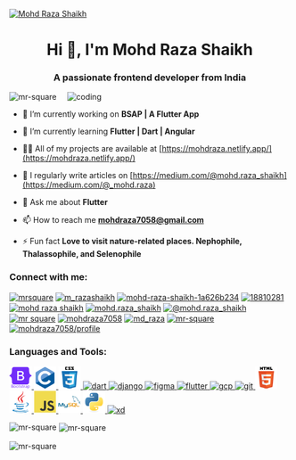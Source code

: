 [![Mohd Raza Shaikh](raza.png)](https://mohdraza.netlify.app/)
<h1 align="center">Hi 👋, I'm Mohd Raza Shaikh</h1>
<h3 align="center">A passionate frontend developer from India</h3>
<img align="right" alt = "coding" width = "400" src = "https://camo.githubusercontent.com/cae12fddd9d6982901d82580bdf321d81fb299141098ca1c2d4891870827bf17/68747470733a2f2f6d69726f2e6d656469756d2e636f6d2f6d61782f313336302f302a37513379765349765f7430696f4a2d5a2e676966">
<p align="left"> <img src="https://komarev.com/ghpvc/?username=mr-square&label=Profile%20views&color=0e75b6&style=flat" alt="mr-square" /> </p>


- 🔭 I’m currently working on **BSAP | A Flutter App**

- 🌱 I’m currently learning **Flutter | Dart | Angular**

- 👨‍💻 All of my projects are available at [https://mohdraza.netlify.app/](https://mohdraza.netlify.app/)

- 📝 I regularly write articles on [https://medium.com/@mohd.raza_shaikh](https://medium.com/@_mohd.raza)

- 💬 Ask me about **Flutter**

- 📫 How to reach me **mohdraza7058@gmail.com**

- ⚡ Fun fact **Love to visit nature-related places. Nephophile, Thalassophile, and Selenophile**

<h3 align="left">Connect with me:</h3>
<p align="left">
<a href="https://dev.to/mrsquare" target="blank"><img align="center" src="https://raw.githubusercontent.com/rahuldkjain/github-profile-readme-generator/master/src/images/icons/Social/devto.svg" alt="mrsquare" height="30" width="40" /></a>
<a href="https://twitter.com/m_razashaikh" target="blank"><img align="center" src="https://raw.githubusercontent.com/rahuldkjain/github-profile-readme-generator/master/src/images/icons/Social/twitter.svg" alt="m_razashaikh" height="30" width="40" /></a>
<a href="https://linkedin.com/in/mohd-raza-shaikh-1a626b234" target="blank"><img align="center" src="https://raw.githubusercontent.com/rahuldkjain/github-profile-readme-generator/master/src/images/icons/Social/linked-in-alt.svg" alt="mohd-raza-shaikh-1a626b234" height="30" width="40" /></a>
<a href="https://stackoverflow.com/users/18810281" target="blank"><img align="center" src="https://raw.githubusercontent.com/rahuldkjain/github-profile-readme-generator/master/src/images/icons/Social/stack-overflow.svg" alt="18810281" height="30" width="40" /></a>
<a href="https://fb.com/mohd raza shaikh" target="blank"><img align="center" src="https://raw.githubusercontent.com/rahuldkjain/github-profile-readme-generator/master/src/images/icons/Social/facebook.svg" alt="mohd raza shaikh" height="30" width="40" /></a>
<a href="https://instagram.com/_mohd.raza" target="blank"><img align="center" src="https://raw.githubusercontent.com/rahuldkjain/github-profile-readme-generator/master/src/images/icons/Social/instagram.svg" alt="mohd.raza_shaikh" height="30" width="40" /></a>
<a href="https://medium.com/@mohd.raza_shaikh" target="blank"><img align="center" src="https://raw.githubusercontent.com/rahuldkjain/github-profile-readme-generator/master/src/images/icons/Social/medium.svg" alt="@mohd.raza_shaikh" height="30" width="40" /></a>
<a href="https://www.youtube.com/@mrsquare4864" target="blank"><img align="center" src="https://raw.githubusercontent.com/rahuldkjain/github-profile-readme-generator/master/src/images/icons/Social/youtube.svg" alt="mr square" height="30" width="40" /></a>
<a href="https://www.codechef.com/users/mohdraza7058" target="blank"><img align="center" src="https://cdn.jsdelivr.net/npm/simple-icons@3.1.0/icons/codechef.svg" alt="mohdraza7058" height="30" width="40" /></a>
<a href="https://www.hackerrank.com/md_raza" target="blank"><img align="center" src="https://raw.githubusercontent.com/rahuldkjain/github-profile-readme-generator/master/src/images/icons/Social/hackerrank.svg" alt="md_raza" height="30" width="40" /></a>
<a href="https://www.leetcode.com/mr-square" target="blank"><img align="center" src="https://raw.githubusercontent.com/rahuldkjain/github-profile-readme-generator/master/src/images/icons/Social/leet-code.svg" alt="mr-square" height="30" width="40" /></a>
<a href="https://auth.geeksforgeeks.org/user/mohdraza7058/profile" target="blank"><img align="center" src="https://raw.githubusercontent.com/rahuldkjain/github-profile-readme-generator/master/src/images/icons/Social/geeks-for-geeks.svg" alt="mohdraza7058/profile" height="30" width="40" /></a>
</p>

<h3 align="left">Languages and Tools:</h3>
<p align="left"> <a href="https://getbootstrap.com" target="_blank" rel="noreferrer"> <img src="https://raw.githubusercontent.com/devicons/devicon/master/icons/bootstrap/bootstrap-plain-wordmark.svg" alt="bootstrap" width="40" height="40"/> </a> <a href="https://www.cprogramming.com/" target="_blank" rel="noreferrer"> <img src="https://raw.githubusercontent.com/devicons/devicon/master/icons/c/c-original.svg" alt="c" width="40" height="40"/> </a> <a href="https://www.w3schools.com/css/" target="_blank" rel="noreferrer"> <img src="https://raw.githubusercontent.com/devicons/devicon/master/icons/css3/css3-original-wordmark.svg" alt="css3" width="40" height="40"/> </a> <a href="https://dart.dev" target="_blank" rel="noreferrer"> <img src="https://www.vectorlogo.zone/logos/dartlang/dartlang-icon.svg" alt="dart" width="40" height="40"/> </a> <a href="https://www.djangoproject.com/" target="_blank" rel="noreferrer"> <img src="https://cdn.worldvectorlogo.com/logos/django.svg" alt="django" width="40" height="40"/> </a> <a href="https://www.figma.com/" target="_blank" rel="noreferrer"> <img src="https://www.vectorlogo.zone/logos/figma/figma-icon.svg" alt="figma" width="40" height="40"/> </a> <a href="https://flutter.dev" target="_blank" rel="noreferrer"> <img src="https://www.vectorlogo.zone/logos/flutterio/flutterio-icon.svg" alt="flutter" width="40" height="40"/> </a> <a href="https://cloud.google.com" target="_blank" rel="noreferrer"> <img src="https://www.vectorlogo.zone/logos/google_cloud/google_cloud-icon.svg" alt="gcp" width="40" height="40"/> </a> <a href="https://git-scm.com/" target="_blank" rel="noreferrer"> <img src="https://www.vectorlogo.zone/logos/git-scm/git-scm-icon.svg" alt="git" width="40" height="40"/> </a> <a href="https://www.w3.org/html/" target="_blank" rel="noreferrer"> <img src="https://raw.githubusercontent.com/devicons/devicon/master/icons/html5/html5-original-wordmark.svg" alt="html5" width="40" height="40"/> </a> <a href="https://www.java.com" target="_blank" rel="noreferrer"> <img src="https://raw.githubusercontent.com/devicons/devicon/master/icons/java/java-original.svg" alt="java" width="40" height="40"/> </a> <a href="https://developer.mozilla.org/en-US/docs/Web/JavaScript" target="_blank" rel="noreferrer"> <img src="https://raw.githubusercontent.com/devicons/devicon/master/icons/javascript/javascript-original.svg" alt="javascript" width="40" height="40"/> </a> <a href="https://www.mysql.com/" target="_blank" rel="noreferrer"> <img src="https://raw.githubusercontent.com/devicons/devicon/master/icons/mysql/mysql-original-wordmark.svg" alt="mysql" width="40" height="40"/> </a> <a href="https://www.python.org" target="_blank" rel="noreferrer"> <img src="https://raw.githubusercontent.com/devicons/devicon/master/icons/python/python-original.svg" alt="python" width="40" height="40"/> </a> <a href="https://www.adobe.com/products/xd.html" target="_blank" rel="noreferrer"> <img src="https://cdn.worldvectorlogo.com/logos/adobe-xd.svg" alt="xd" width="40" height="40"/> </a> </p>

<p><img align="left" src="https://github-readme-stats.vercel.app/api/top-langs?username=mr-square&show_icons=true&locale=en&layout=compact" alt="mr-square" /></p>

<p>&nbsp;<img align="center" src="https://github-readme-stats.vercel.app/api?username=mr-square&show_icons=true&locale=en" alt="mr-square" /></p>

<p><img align="center" src="https://github-readme-streak-stats.herokuapp.com/?user=mr-square&" alt="mr-square" /></p>
